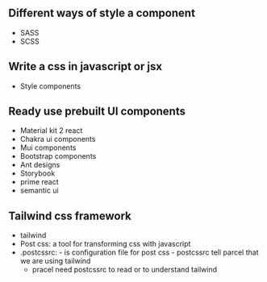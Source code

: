 ## Different ways of style a component

- SASS
- SCSS

## Write a css in javascript or jsx

- Style components

## Ready use prebuilt UI components

- Material kit 2 react
- Chakra ui components
- Mui components
- Bootstrap components
- Ant designs
- Storybook
- prime react
- semantic ui

## Tailwind css framework

- tailwind
- Post css: a tool for transforming css with javascript
- .postcssrc: - is configuration file for post css - postcssrc tell parcel that we are using tailwind  
   - pracel need postcssrc to read or to understand tailwind
